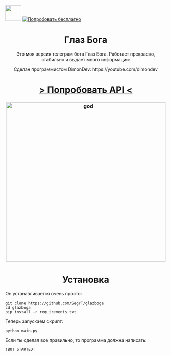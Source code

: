 <a href="https://www.youtube.com/c/DimonDev?sub_confirmation=1"><img src="https://i.pinimg.com/originals/a5/10/2e/a5102eada32982c1ccac65804eab67c1.png" height="50px"></a> [![Попробовать бесплатно](https://img.shields.io/npm/v/github-buttons)](https://probivapi.com)
<h1 align="center"><b>Глаз Бога</b></h1>
<p align="center">Это моя версия телеграм бота Глаз Бога. Работает прекрасно, стабильно и выдает много информации:</p>
<p align="center">Сделан программистом DimonDev: https://youtube.com/dimondev</p>
<h1 align="center"><a href="https://probivapi.com"> > Попробовать API < </a></h1>
<h3 align="center"><img src="Снимок13.PNG" alt="god" height="500px"></h3>
<h1 align="center"><b>Установка</b></h1>
<p>Он устанавливается очень просто:</p>

```
git clone https://github.com/SegYT/glazboga
cd glazboga
pip install -r requirements.txt
```
<p>Теперь запускаем скрипт:</p>

```
python main.py
```

<p>Если ты сделал все правильно, то программа должна написать:</p>

```
!BOT STARTED!
```
